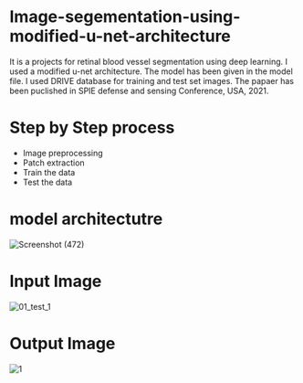 # Image-segementation-using-modified-u-net-architecture
It is a projects for retinal blood vessel segmentation using deep learning. I used a modified u-net architecture. The model has been given in the model file. I used DRIVE database for training and test set images. The papaer has been puclished in SPIE defense and sensing Conference, USA, 2021.
# Step by Step process
* Image preprocessing
* Patch extraction
* Train the data
* Test the data
# model architectutre
![Screenshot (472)](https://user-images.githubusercontent.com/60895200/111334465-95d9b080-8641-11eb-9cb5-ad7f10ebeb4f.png)


# Input Image

![01_test_1](https://user-images.githubusercontent.com/60895200/111335112-1dbfba80-8642-11eb-94be-d826f48b3f38.gif)

# Output Image
![1](https://user-images.githubusercontent.com/60895200/111334734-d1747a80-8641-11eb-97a5-8d5edc363227.png)
